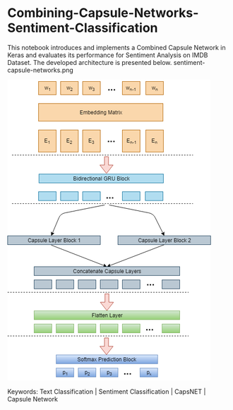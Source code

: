 # Combining-Capsule-Networks-Sentiment-Classification
This notebook introduces and implements a Combined Capsule Network in Keras and evaluates its performance for Sentiment Analysis on IMDB Dataset. The developed architecture is presented below.
sentiment-capsule-networks.png

![Screenshot](sentiment-capsule-networks.png)

Keywords: Text Classification | Sentiment Classification  |  CapsNET    |    Capsule Network

